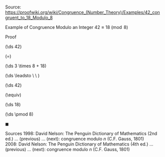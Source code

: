 # 

Source: https://proofwiki.org/wiki/Congruence_(Number_Theory)/Examples/42_congruent_to_18_Modulo_8

Example of Congruence Modulo an Integer
$42 \equiv 18 \pmod 8$


Proof













\(\ds 42\)

\(=\)







\(\ds 3 \times 8 + 18\)














\(\ds \leadsto \ \ \)





\(\ds 42\)

\(\equiv\)







\(\ds 18\)

\(\ds \pmod 8\)







$\blacksquare$


Sources
1998: David Nelson: The Penguin Dictionary of Mathematics (2nd ed.) ... (previous) ... (next): congruence modulo $n$ (C.F. Gauss, 1801)
2008: David Nelson: The Penguin Dictionary of Mathematics (4th ed.) ... (previous) ... (next): congruence modulo $n$ (C.F. Gauss, 1801)




